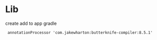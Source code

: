 # Lib
create
add to app gradle
```
 annotationProcessor 'com.jakewharton:butterknife-compiler:8.5.1'
```
